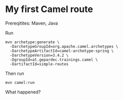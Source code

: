 My first Camel route
===================

Prereqitites: Maven, Java

Run
``` 
mvn archetype:generate \
  -DarchetypeGroupId=org.apache.camel.archetypes \
  -DarchetypeArtifactId=camel-archetype-spring \
  -DarchetypeVersion=3.4.2 \
  -DgroupId=at.gepardec.trainings.camel \
  -DartifactId=simple-routes
``` 
Then run

``` 
mvn camel:run
``` 

What happened?

